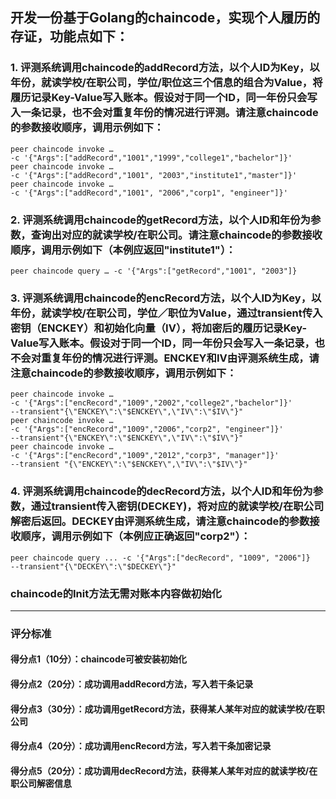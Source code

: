 ## 开发一份基于Golang的chaincode，实现个人履历的存证，功能点如下：
### 1. 评测系统调用chaincode的addRecord方法，以个人ID为Key，以年份，就读学校/在职公司，学位/职位这三个信息的组合为Value，将履历记录Key-Value写入账本。假设对于同一个ID，同一年份只会写入一条记录，也不会对重复年份的情况进行评测。请注意chaincode的参数接收顺序，调用示例如下：
```
peer chaincode invoke …
-c '{"Args":["addRecord","1001","1999","college1","bachelor"]}'
peer chaincode invoke …
-c '{"Args":["addRecord","1001", "2003","institute1","master"]}'
peer chaincode invoke …
-c '{"Args":["addRecord","1001", "2006","corp1", "engineer"]}'
```
### 2. 评测系统调用chaincode的getRecord方法，以个人ID和年份为参数，查询出对应的就读学校/在职公司。请注意chaincode的参数接收顺序，调用示例如下（本例应返回"institute1"）：
```
peer chaincode query … -c '{"Args":["getRecord","1001", "2003"]}
```
### 3. 评测系统调用chaincode的encRecord方法，以个人ID为Key，以年份，就读学校/在职公司，学位／职位为Value，通过transient传入密钥（ENCKEY）和初始化向量（IV），将加密后的履历记录Key-Value写入账本。假设对于同一个ID，同一年份只会写入一条记录，也不会对重复年份的情况进行评测。ENCKEY和IV由评测系统生成，请注意chaincode的参数接收顺序，调用示例如下：
```
peer chaincode invoke …
-c '{"Args":["encRecord","1009","2002","college2","bachelor"]}'
--transient"{\"ENCKEY\":\"$ENCKEY\",\"IV\":\"$IV\"}"
peer chaincode invoke …
-c '{"Args":["encRecord","1009","2006","corp2", "engineer"]}'
--transient"{\"ENCKEY\":\"$ENCKEY\",\"IV\":\"$IV\"}"
peer chaincode invoke …
-c '{"Args":["encRecord","1009","2012","corp3", "manager"]}'
--transient "{\"ENCKEY\":\"$ENCKEY\",\"IV\":\"$IV\"}"
```
### 4. 评测系统调用chaincode的decRecord方法，以个人ID和年份为参数，通过transient传入密钥(DECKEY)，将对应的就读学校/在职公司解密后返回。DECKEY由评测系统生成，请注意chaincode的参数接收顺序，调用示例如下（本例应正确返回"corp2"）：
```
peer chaincode query ... -c '{"Args":["decRecord", "1009", "2006"]}
--transient"{\"DECKEY\":\"$DECKEY\"}"
```
### chaincode的Init方法无需对账本内容做初始化

---


### 评分标准
#### 得分点1（10分）：chaincode可被安装初始化
#### 得分点2（20分）：成功调用addRecord方法，写入若干条记录
#### 得分点3（30分）：成功调用getRecord方法，获得某人某年对应的就读学校/在职公司
#### 得分点4（20分）：成功调用encRecord方法，写入若干条加密记录
#### 得分点5（20分）：成功调用decRecord方法，获得某人某年对应的就读学校/在职公司解密信息